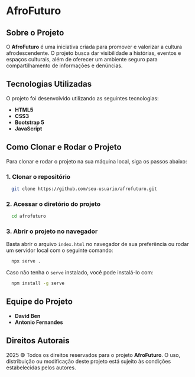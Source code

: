 # AfroFuturo

## Sobre o Projeto
O **AfroFuturo** é uma iniciativa criada para promover e valorizar a cultura afrodescendente. O projeto busca dar visibilidade a histórias, eventos e espaços culturais, além de oferecer um ambiente seguro para compartilhamento de informações e denúncias.

## Tecnologias Utilizadas
O projeto foi desenvolvido utilizando as seguintes tecnologias:
- **HTML5**
- **CSS3**
- **Bootstrap 5**
- **JavaScript**

## Como Clonar e Rodar o Projeto
Para clonar e rodar o projeto na sua máquina local, siga os passos abaixo:

### 1. Clonar o repositório
```bash
  git clone https://github.com/seu-usuario/afrofuturo.git
```

### 2. Acessar o diretório do projeto
```bash
  cd afrofuturo
```

### 3. Abrir o projeto no navegador
Basta abrir o arquivo `index.html` no navegador de sua preferência ou rodar um servidor local com o seguinte comando:
```bash
  npx serve .
```
Caso não tenha o `serve` instalado, você pode instalá-lo com:
```bash
  npm install -g serve
```

## Equipe do Projeto
- **David Ben**
- **Antonio Fernandes**

## Direitos Autorais
2025 © Todos os direitos reservados para o projeto **AfroFuturo**. O uso, distribuição ou modificação deste projeto está sujeito às condições estabelecidas pelos autores.
